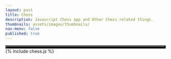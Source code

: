 ```yaml
---
layout: post
title: Chess
description: Javascript Chess app and Other Chess related things.
thumbnails: assets/images/thumbnails/
nav-menu: false
published: true
---
```

<style>
.Chess{
    border: 5px outset black;
}
</style>
<div class="Chess">


</div>
{% include chess.js %}
